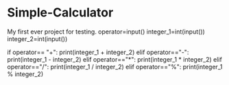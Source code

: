 # Simple-Calculator
My first ever project for testing.
operator=input()
integer_1=int(input())
integer_2=int(input())

if operator== "+":
    print(integer_1 + integer_2)
elif operator=="-":
    print(integer_1 - integer_2)
elif operator=="*":
    print(integer_1 * integer_2)
elif operator=="/":
    print(integer_1 / integer_2)
elif operator=="%":
    print(integer_1 % integer_2)
